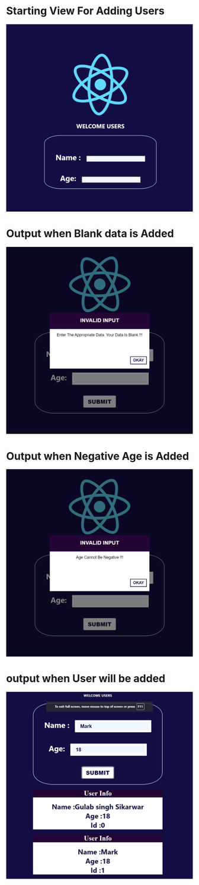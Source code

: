 # Starting View For Adding Users 
![Starting_View](https://github.com/GulabSinghSikarwar/ImagesForReadme/blob/master/react-Assignment-modalOne.png)

# Output  when Blank data is Added  
![Blank_Data](https://github.com/GulabSinghSikarwar/ImagesForReadme/blob/master/react-assignment-blankDataModal.png)

#  Output  when Negative Age  is Added  
![Negative_age](https://github.com/GulabSinghSikarwar/ImagesForReadme/blob/master/react-assignment-NegativeAgeModa.png)

# output when User will be added 
![User_Added_output](https://github.com/GulabSinghSikarwar/ImagesForReadme/blob/master/userAddedOutput.png)


